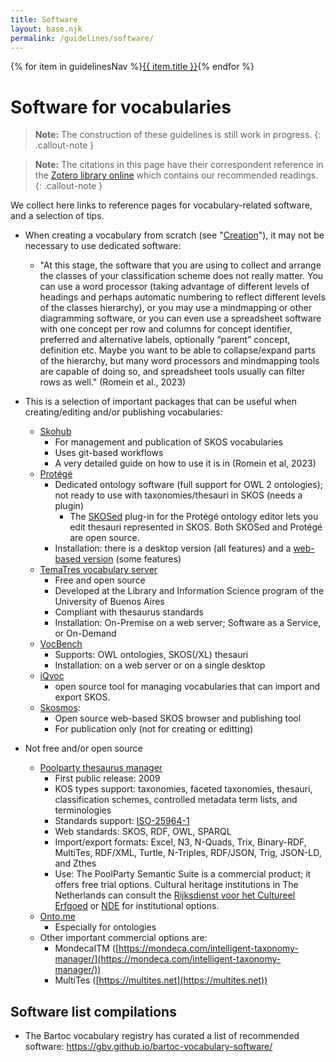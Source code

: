 ```yaml
---
title: Software
layout: base.njk
permalink: /guidelines/software/
---
```

<nav class="localNav">
  {% for item in guidelinesNav %}<a href="{{ item.url }}" class="{% if page.url == item.url %}active{% endif %}">{{ item.title }}</a>{% endfor %}
</nav>

# Software for vocabularies

> **Note:** The construction of these guidelines is still work in progress.
{: .callout-note }

> **Note:** The citations in this page have their correspondent reference in the [Zotero library online](https://www.zotero.org/groups/5970044/fair_vocabularies_learn/library) which contains our recommended readings.
{: .callout-note }


We collect here links to reference pages for vocabulary-related software, and a selection of tips.

- When creating a vocabulary from scratch (see "[Creation](https://registry.vocabs.clariah.nl/guidelines/creation/)"), it may not be necessary to use dedicated software:
	- "At this stage, the software that you are using to collect and arrange the classes of your classification scheme does not really matter. You can use a word processor (taking advantage of different levels of headings and perhaps automatic numbering to reflect different levels of the classes hierarchy), or you may use a mindmapping or other diagramming software, or you can even use a spreadsheet software with one concept per row and columns for concept identifier, preferred and alternative labels, optionally “parent” concept, definition etc. Maybe you want to be able to collapse/expand parts of the hierarchy, but many word processors and mindmapping tools are capable of doing so, and spreadsheet tools usually can filter rows as well." (Romein et al., 2023)

- This is a selection of important packages that can be useful when creating/editing and/or publishing vocabularies:
	- [Skohub](https://skohub.io/)
		- For management and publication of SKOS vocabularies
		- Uses git-based workflows
		- A very detailed guide on how to use it is in (Romein et al, 2023)
	- [Protégé](https://protege.stanford.edu/)
		- Dedicated ontology software (full support for OWL 2 ontologies); not ready to use with taxonomies/thesauri in SKOS (needs a plugin)
			- The [SKOSed](https://code.google.com/archive/p/skoseditor/) plug-in for the Protégé ontology editor lets you edit thesauri represented in SKOS. Both SKOSed and Protégé are open source.
		- Installation: there is a desktop version (all features) and a [web-based version](https://webprotege.stanford.edu/) (some features)
	- [TemaTres vocabulary server](https://github.com/tematres/TemaTres-Vocabulary-Server)
		- Free and open source
		- Developed at the Library and Information Science program of the University of Buenos Aires
		- Compliant with thesaurus standards
		- Installation: On-Premise on a web server; Software as a Service, or On-Demand
	- [VocBench](https://vocbench.uniroma2.it/)
		- Supports: OWL ontologies, SKOS(/XL) thesauri
		- Installation: on a web server or on a single desktop
	- [iQvoc](https://iqvoc.net/) 
		- open source tool for managing vocabularies that can import and export SKOS.
	- [Skosmos](https://skosmos.org/):
		- Open source web-based SKOS browser and publishing tool
		- For publication only (not for creating or editting)

- Not free and/or open source
	- [Poolparty thesaurus manager](https://www.poolparty.biz/poolparty-thesaurus-manager)
		- First public release: 2009
		- KOS types support: taxonomies, faceted taxonomies, thesauri, classification schemes, controlled metadata term lists, and terminologies
		- Standards support: [ISO-25964-1](https://help.poolparty.biz/8.1/en/poolparty-reference-and-glossary/iso-25964-1-guidelines-for-thesaurus-management-software-and-how-poolparty-maps-to-them.html)
		- Web standards: SKOS, RDF, OWL, SPARQL
		- Import/export formats: Excel, N3, N-Quads, Trix, Binary-RDF, MultiTes, RDF/XML, Turtle, N-Triples, RDF/JSON, Trig, JSON-LD, and Zthes
		- Use: The PoolParty Semantic Suite is a commercial product; it offers free trial options. Cultural heritage institutions in The Netherlands can consult the [Rijksdienst voor het Cultureel Erfgoed](https://www.cultureelerfgoed.nl/actueel/nieuws/2023/09/26/verbinden-van-collecties-met-het-termennetwerk) or [NDE](https://netwerkdigitaalerfgoed.nl/) for institutional options.
	- [Onto.me](https://ontome.net/)
		- Especially for ontologies
	- Other important commercial options are: 
		- MondecaITM ([https://mondeca.com/intelligent-taxonomy-manager/](https://mondeca.com/intelligent-taxonomy-manager/))
		- MultiTes ([https://multites.net](https://multites.net))


## Software list compilations
- The Bartoc vocabulary registry has curated a list of recommended software: https://gbv.github.io/bartoc-vocabulary-software/